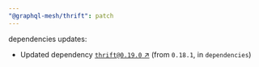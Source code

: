 ```yaml
---
"@graphql-mesh/thrift": patch
---
```

dependencies updates:
  - Updated dependency [`thrift@0.19.0` ↗︎](https://www.npmjs.com/package/thrift/v/0.19.0) (from `0.18.1`, in `dependencies`)
